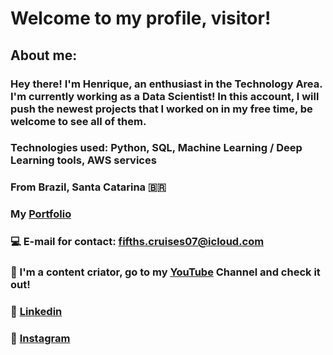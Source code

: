 # Welcome to my profile, visitor!
## About me:
### Hey there! I'm Henrique, an enthusiast in the Technology Area. I'm currently working as a Data Scientist! In this account, I will push the newest projects that I worked on in my free time, be welcome to see all of them.
### Technologies used: Python, SQL, Machine Learning / Deep Learning tools, AWS services
### From Brazil, Santa Catarina 🇧🇷
### My [Portfolio](https://www.henr.dev/)
### 💻 E-mail for contact: fifths.cruises07@icloud.com 
### 🍿 I'm a content criator, go to my [YouTube](https://www.youtube.com/channel/UCAG2EmgIXa8sbGYSFnUAldQ) Channel and check it out! 
### 💼 [Linkedin](https://www.linkedin.com/in/henrique-pett) 
### 📸 [Instagram](https://www.instagram.com/henr_pett)
